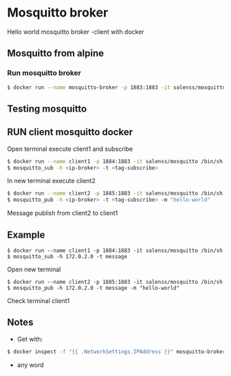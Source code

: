 # Mosquitto broker

Hello world mosquitto broker -client with docker

## Mosquitto from alpine

### Run mosquitto broker

```sh
$ docker run --name mosquitto-broker -p 1883:1883 -it salenss/mosquitto
```
## Testing mosquitto
## RUN client mosquitto docker

Open terminal execute client1 and subscribe <tag-subscribe>
```sh
$ docker run --name client1 -p 1884:1883 -it salenss/mosquitto /bin/sh
$ mosquitto_sub -h <ip-broker> -t <tag-subscribe>
```

In new terminal execute client2
```sh
$ docker run --name client2 -p 1885:1883 -it salenss/mosquitto /bin/sh
$ mosquitto_pub -h <ip-broker> -t <tag-subscribe> -m "hello-world"
```

Message publish from client2 to client1

## Example
```
$ docker run --name client1 -p 1884:1883 -it salenss/mosquitto /bin/sh
$ mosquitto_sub -h 172.0.2.0 -t message
```
Open new terminal
```
$ docker run --name client2 -p 1885:1883 -it salenss/mosquitto /bin/sh
$ mosquitto_pub -h 172.0.2.0 -t message -m "hello-world"
```
Check terminal client1

## Notes
- Get <ip-broker> with:

```sh
$ docker inspect -f "{{ .NetworkSettings.IPAddress }}" mosquitto-broker
```
- <tag-subscribe> any word
